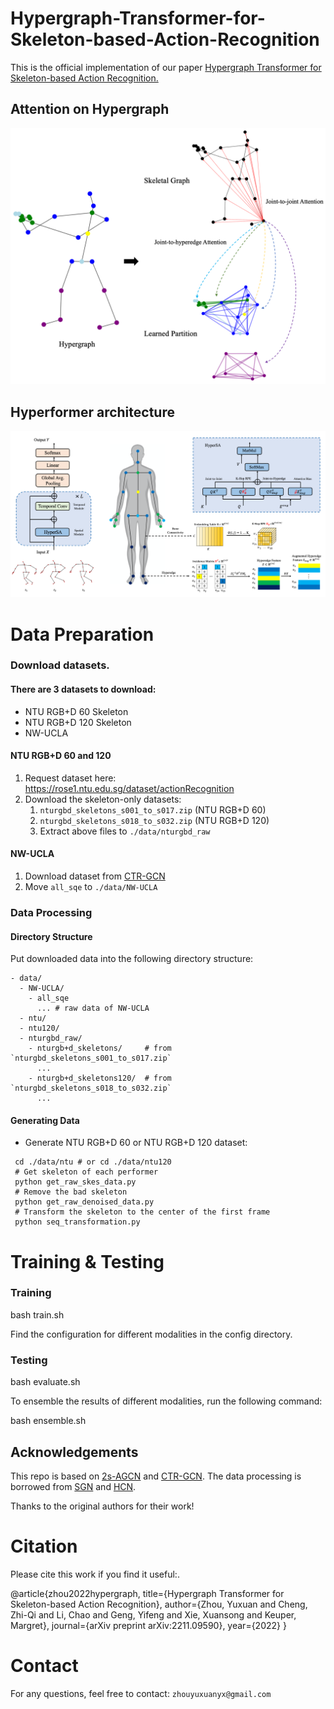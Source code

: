 # Hypergraph-Transformer-for-Skeleton-based-Action-Recognition
This is the official implementation of our paper [Hypergraph Transformer for Skeleton-based Action Recognition.](https://arxiv.org/pdf/2211.09590.pdf)

## Attention on Hypergraph
<p align="center">
   <img src="hypergraph_tease_image_new.png" alt="drawing" width="600"/>
</p>

## Hyperformer architecture
<p align="center">
   <img src="hyperformer.png" alt="drawing" width="800"/>
</p>

# Data Preparation

### Download datasets.

#### There are 3 datasets to download:

- NTU RGB+D 60 Skeleton
- NTU RGB+D 120 Skeleton
- NW-UCLA

#### NTU RGB+D 60 and 120

1. Request dataset here: https://rose1.ntu.edu.sg/dataset/actionRecognition
2. Download the skeleton-only datasets:
   1. `nturgbd_skeletons_s001_to_s017.zip` (NTU RGB+D 60)
   2. `nturgbd_skeletons_s018_to_s032.zip` (NTU RGB+D 120)
   3. Extract above files to `./data/nturgbd_raw`

#### NW-UCLA

1. Download dataset from [CTR-GCN](https://github.com/Uason-Chen/CTR-GCN)
2. Move `all_sqe` to `./data/NW-UCLA`

### Data Processing

#### Directory Structure

Put downloaded data into the following directory structure:

```
- data/
  - NW-UCLA/
    - all_sqe
      ... # raw data of NW-UCLA
  - ntu/
  - ntu120/
  - nturgbd_raw/
    - nturgb+d_skeletons/     # from `nturgbd_skeletons_s001_to_s017.zip`
      ...
    - nturgb+d_skeletons120/  # from `nturgbd_skeletons_s018_to_s032.zip`
      ...
```

#### Generating Data

- Generate NTU RGB+D 60 or NTU RGB+D 120 dataset:

```
 cd ./data/ntu # or cd ./data/ntu120
 # Get skeleton of each performer
 python get_raw_skes_data.py
 # Remove the bad skeleton 
 python get_raw_denoised_data.py
 # Transform the skeleton to the center of the first frame
 python seq_transformation.py
```


# Training & Testing

### Training

bash train.sh

Find the configuration for different modalities in the config directory.

### Testing

bash evaluate.sh

To ensemble the results of different modalities, run the following command:

bash ensemble.sh

## Acknowledgements

This repo is based on [2s-AGCN](https://github.com/lshiwjx/2s-AGCN) and [CTR-GCN](https://github.com/Uason-Chen/CTR-GCN). The data processing is borrowed from [SGN](https://github.com/microsoft/SGN) and [HCN](https://github.com/huguyuehuhu/HCN-pytorch).

Thanks to the original authors for their work!

# Citation

Please cite this work if you find it useful:.

 @article{zhou2022hypergraph,
  title={Hypergraph Transformer for Skeleton-based Action Recognition},
  author={Zhou, Yuxuan and Cheng, Zhi-Qi and Li, Chao and Geng, Yifeng and Xie, Xuansong and Keuper, Margret},
  journal={arXiv preprint arXiv:2211.09590},
  year={2022}
}

# Contact
For any questions, feel free to contact: `zhouyuxuanyx@gmail.com`






